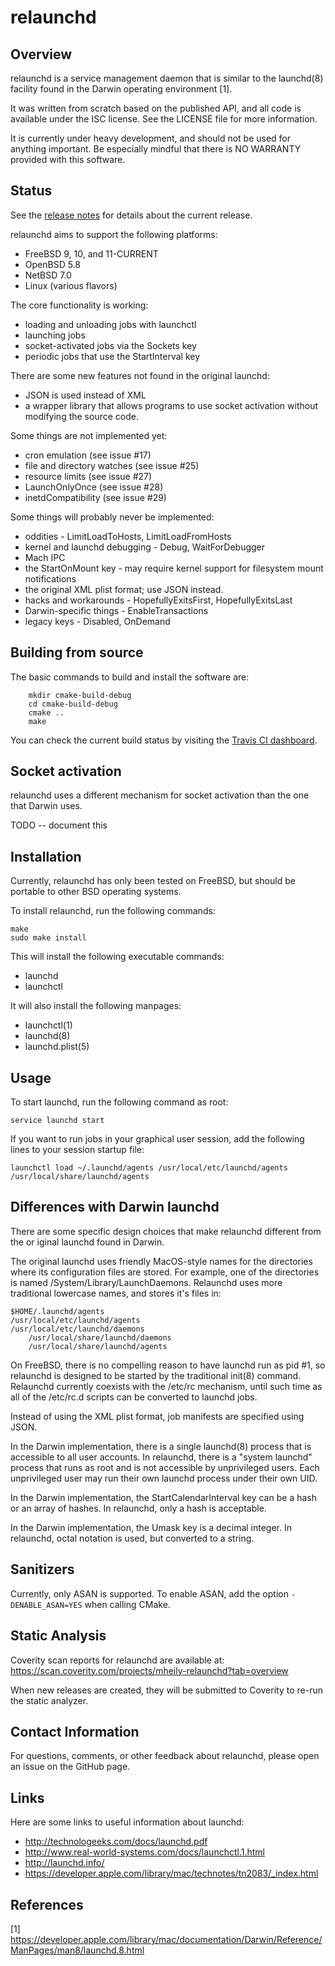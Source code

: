 # relaunchd

## Overview 

relaunchd is a service management daemon that is similar to the launchd(8)
facility found in the Darwin operating environment [1].

It was written from scratch based on the published API, and all code is
available under the ISC license. See the LICENSE file for more information.

It is currently under heavy development, and should not be used for anything
important. Be especially mindful that there is NO WARRANTY provided with this
software.

## Status

See the [release notes](./CHANGELOG.md) for details about
the current release.

relaunchd aims to support the following platforms:
* FreeBSD 9, 10, and 11-CURRENT
* OpenBSD 5.8
* NetBSD 7.0
* Linux (various flavors)

The core functionality is working:
* loading and unloading jobs with launchctl
* launching jobs
* socket-activated jobs via the Sockets key
* periodic jobs that use the StartInterval key

There are some new features not found in the original launchd:
* JSON is used instead of XML
* a wrapper library that allows programs to use socket activation without
  modifying the source code.
   
Some things are not implemented yet:
* cron emulation (see issue #17)
* file and directory watches (see issue #25)
* resource limits (see issue #27)
* LaunchOnlyOnce (see issue #28)
* inetdCompatibility (see issue #29)

Some things will probably never be implemented:
* oddities - LimitLoadToHosts, LimitLoadFromHosts
* kernel and launchd debugging - Debug, WaitForDebugger
* Mach IPC
* the StartOnMount key - may require kernel support for filesystem mount
  notifications
* the original XML plist format; use JSON instead.
* hacks and workarounds - HopefullyExitsFirst, HopefullyExitsLast
* Darwin-specific things - EnableTransactions
* legacy keys - Disabled, OnDemand

## Building from source

The basic commands to build and install the software are:
```
	mkdir cmake-build-debug
	cd cmake-build-debug
	cmake ..
	make
```

You can check the current build status by visiting the
[Travis CI dashboard](https://travis-ci.org/mheily/relaunchd/builds).

## Socket activation

relaunchd uses a different mechanism for socket activation than the one that
Darwin uses.

TODO -- document this

## Installation 

Currently, relaunchd has only been tested on FreeBSD, but should be portable
to other BSD operating systems. 

To install relaunchd, run the following commands:

	make
	sudo make install

This will install the following executable commands:
* launchd
* launchctl

It will also install the following manpages: 

* launchctl(1)
* launchd(8)
* launchd.plist(5)

## Usage

To start launchd, run the following command as root:

	service launchd start

If you want to run jobs in your graphical user session, add the following lines to
your session startup file:

	launchctl load ~/.launchd/agents /usr/local/etc/launchd/agents /usr/local/share/launchd/agents   

## Differences with Darwin launchd

There are some specific design choices that make relaunchd different from the
or iginal launchd found in Darwin.

The original launchd uses friendly MacOS-style names for the directories where
its configuration files are stored.  For example, one of the directories is
named /System/Library/LaunchDaemons. Relaunchd uses more traditional lowercase
names, and stores it's files in:

	$HOME/.launchd/agents
	/usr/local/etc/launchd/agents
	/usr/local/etc/launchd/daemons
        /usr/local/share/launchd/daemons
        /usr/local/share/launchd/agents

On FreeBSD, there is no compelling reason to have launchd run as pid #1, so
relaunchd is designed to be started by the traditional init(8) command.
Relaunchd currently coexists with the /etc/rc mechanism, until such time as all
of the /etc/rc.d scripts can be converted to launchd jobs.

Instead of using the XML plist format, job manifests are specified using JSON.

In the Darwin implementation, there is a single launchd(8) process that is
accessible to all user accounts.  In relaunchd, there is a "system launchd"
process that runs as root and is not accessible by unprivileged users.  Each
unprivileged user may run their own launchd process under their own UID.

In the Darwin implementation, the StartCalendarInterval key can be a hash
or an array of hashes. In relaunchd, only a hash is acceptable.

In the Darwin implementation, the Umask key is a decimal integer.
In relaunchd, octal notation is used, but converted to a string.

## Sanitizers

Currently, only ASAN is supported. To enable ASAN, add
the option `-DENABLE_ASAN=YES` when calling CMake.

## Static Analysis 

Coverity scan reports for relaunchd are available at:
https://scan.coverity.com/projects/mheily-relaunchd?tab=overview

When new releases are created, they will be submitted to Coverity
to re-run the static analyzer.

## Contact Information

For questions, comments, or other feedback about relaunchd, 
please open an issue on the GitHub page.

## Links

Here are some links to useful information about launchd:
- http://technologeeks.com/docs/launchd.pdf
- http://www.real-world-systems.com/docs/launchctl.1.html
- http://launchd.info/
- https://developer.apple.com/library/mac/technotes/tn2083/_index.html

## References

[1] https://developer.apple.com/library/mac/documentation/Darwin/Reference/ManPages/man8/launchd.8.html
